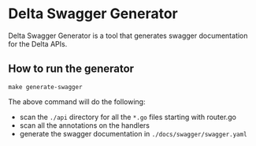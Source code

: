 # Delta Swagger Generator

Delta Swagger Generator is a tool that generates swagger documentation for the Delta APIs.
## How to run the generator

```
make generate-swagger
```

The above command will do the following:
- scan the `./api` directory for all the `*.go` files starting with router.go
- scan all the annotations on the handlers
- generate the swagger documentation in `./docs/swagger/swagger.yaml`
